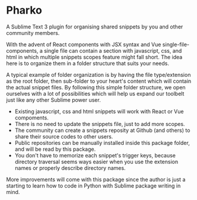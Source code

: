 # Pharko
A Sublime Text 3 plugin for organising shared snippets by you and other community members.

With the advent of React components with JSX syntax and Vue single-file-components, a single file can contain a section with javascript, css, and html in which multiple snippets scopes feature might fall short. The idea here is to organize them in a folder structure that suits your needs.

A typical example of folder organization is by having the file type/extension as the root folder, then sub-folder to your heart's content which will contain the actual snippet files. By following this simple folder structure, we open ourselves with a lot of possibilities which will help us expand our toolbelt just like any other Sublime power user.

* Existing javascript, css and html snippets will work with React or Vue compoments.
* There is no need to update the snippets file, just to add more scopes.
* The community can create a snippets reposity at Github (and others) to share their source codes to other users.
* Public repositories can be manually installed inside this package folder, and will be read by this package.
* You don't have to memorize each snippet's trigger keys, because directory traversal seems ways easier when you use the extension names or properly describe directory names.

More improvements will come with this package since the author is just a starting to learn how to code in Python with Sublime package writing in mind.
